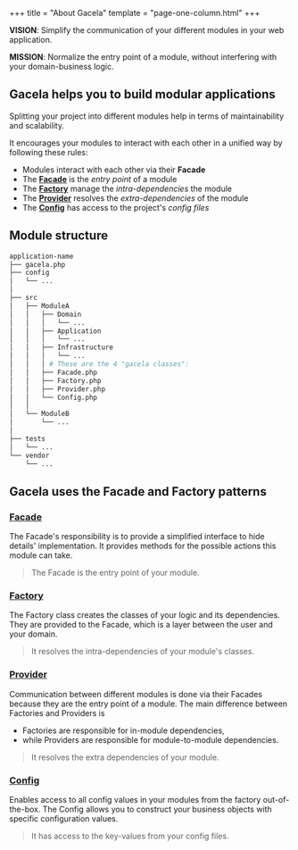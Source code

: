 +++
title = "About Gacela"
template = "page-one-column.html"
+++

**VISION**: Simplify the communication of your different modules in your web application.

**MISSION**: Normalize the entry point of a module, without interfering with your domain-business logic.

## Gacela helps you to build modular applications

Splitting your project into different modules help in terms of maintainability and scalability. 

It encourages your modules to interact with each other in a unified way by following these rules:

- Modules interact with each other via their **Facade**
- The [**Facade**](/docs/facade) is the *entry point* of a module
- The [**Factory**](/docs/factory) manage the *intra-dependencies* the module
- The [**Provider**](/docs/provider) resolves the *extra-dependencies* of the module
- The [**Config**](/docs/config) has access to the project's *config files*

## Module structure

```bash
application-name
├── gacela.php
├── config
│   └── ...
│
├── src
│   ├── ModuleA
│   │   ├── Domain
│   │   │   └── ...
│   │   ├── Application
│   │   │   └── ...
│   │   ├── Infrastructure
│   │   │   └── ...
│   │   │ # These are the 4 "gacela classes":
│   │   ├── Facade.php
│   │   ├── Factory.php
│   │   ├── Provider.php
│   │   └── Config.php
│   │
│   └── ModuleB
│       └── ...
│
├── tests
│   └── ...
└── vendor
    └── ...
```

## Gacela uses the Facade and Factory patterns

### [**Facade**](/docs/facade)

The Facade's responsibility is to provide a simplified interface to hide details' implementation.
It provides methods for the possible actions this module can take.

> The Facade is the entry point of your module. 

### [**Factory**](/docs/factory)

The Factory class creates the classes of your logic and its dependencies. 
They are provided to the Facade, which is a layer between the user and your domain.

> It resolves the intra-dependencies of your module's classes.

### [**Provider**](/docs/provider)

Communication between different modules is done via their Facades because they are the entry point of a module.
The main difference between Factories and Providers is
- Factories are responsible for in-module dependencies, 
- while Providers are responsible for module-to-module dependencies.

> It resolves the extra dependencies of your module.

### [**Config**](/docs/config)

Enables access to all config values in your modules from the factory out-of-the-box. 
The Config allows you to construct your business objects with specific configuration values.

> It has access to the key-values from your config files.
